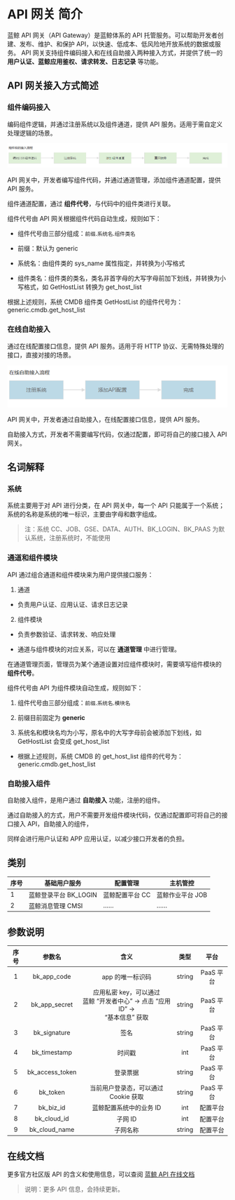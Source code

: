 # API 网关 简介

蓝鲸 API 网关（API Gateway）是蓝鲸体系的 API 托管服务。可以帮助开发者创建、发布、维护、和保护 API，以快速、低成本、低风险地开放系统的数据或服务。 API 网关支持组件编码接入和在线自助接入两种接入方式，并提供了统一的 **用户认证、蓝鲸应用鉴权、请求转发、日志记录** 等功能。

## API 网关接入方式简述

### 组件编码接入

编码组件逻辑，并通过注册系统以及组件通道，提供 API 服务。适用于需自定义处理逻辑的场景。

![-w2020](../assets/15282718574792)

API 网关中，开发者编写组件代码，并通过通道管理，添加组件通道配置，提供 API 服务。

组件通道配置，通过 **组件代号**，与代码中的组件类进行关联。

组件代号由 API 网关根据组件代码自动生成，规则如下：

- 组件代号由三部分组成：`前缀`.`系统名`.`组件类名`

- 前缀：默认为 generic

- 系统名：由组件类的 sys_name 属性指定，并转换为小写格式

- 组件类名：组件类的类名，类名非首字母的大写字母前加下划线，并转换为小写格式，如 GetHostList 转换为 get_host_list

根据上述规则，系统 CMDB 组件类 GetHostList 的组件代号为：generic.cmdb.get_host_list

### 在线自助接入

通过在线配置接口信息，提供 API 服务。适用于将 HTTP 协议、无需特殊处理的接口，直接对接的场景。

![-w2020](../assets/15282722893653)

API 网关中，开发者通过自助接入，在线配置接口信息，提供 API 服务。

自助接入方式，开发者不需要编写代码，仅通过配置，即可将自己的接口接入 API 网关。

## 名词解释

### 系统

系统主要用于对 API 进行分类，在 API 网关中，每一个 API 只能属于一个系统；系统的名称是系统的唯一标识，主要由字母和数字组成。

> 注：系统 CC、JOB、GSE、DATA、AUTH、BK_LOGIN、BK_PAAS 为默认系统，注册系统时，不能使用

### 通道和组件模块

API 通过组合通道和组件模块来为用户提供接口服务：

1) 通道

- 负责用户认证、应用认证、请求日志记录

2) 组件模块

- 负责参数验证、请求转发、响应处理

- 通道与组件模块的对应关系，可以在 **通道管理** 中进行管理。

在通道管理页面，管理员为某个通道设置对应组件模块时，需要填写组件模块的 **组件代号**。

组件代号由 API 为组件模块自动生成，规则如下：

1) 组件代号由三部分组成：`前缀`.`系统名`.`模块名`

2) 前缀目前固定为 **generic**

3) 系统名和模块名均为小写，原名中的大写字母前会被添加下划线，如 GetHostList 会变成 get_host_list

- 根据上述规则，系统 CMDB 的 get_host_list 组件的代号为：generic.cmdb.get_host_list

### 自助接入组件

自助接入组件，是用户通过 **自助接入** 功能，注册的组件。

通过自助接入的方式，用户不需要开发组件模块代码，仅通过配置即可将自己的接口接入 API，自助接入的组件，

同样会进行用户认证和 APP 应用认证，以减少接口开发者的负担。

## 类别

| 序号 | 基础用户服务 | 配置管理 | 主机管控 |
|-----| ----- | -----|---|
| 1 | 蓝鲸登录平台 BK_LOGIN| 蓝鲸配置平台 CC | 蓝鲸作业平台 JOB|
| 2 | 蓝鲸消息管理 CMSI| …… |…… |

## 参数说明

| 序号 | 参数名 | 含义 |  类型 | 平台 |
|:-----:| :-----: | :-----:|:-----: | :-----:|
| 1 | bk_app_code | app 的唯一标识码	 | string	| PaaS 平台 |
| 2 | bk_app_secret	 | 应用私密 key，可以通过 <br> 蓝鲸 “开发者中心” -> 点击 “应用 ID” -> <br> “基本信息” 获取	 | string	|  PaaS 平台 |
| 3 | bk_signature	 | 签名	 | string	| PaaS 平台 |
| 4 | bk_timestamp	 | 时间戳	 | int	| PaaS 平台 |
| 5 | bk_access_token | 	登录票据		| string	| PaaS 平台 |
| 6 | bk_token	 | 当前用户登录态，可以通过 Cookie 获取		| string	| PaaS 平台 |
| 7 | bk_biz_id	 | 蓝鲸配置系统中的业务 ID		| int	| 配置平台 |
| 8 | bk_cloud_id	 | 子网 ID	 | int	| 配置平台 |
| 9 | bk_cloud_name | 子网名称 | 	string	| 配置平台 |

## 在线文档

更多官方社区版 API 的含义和使用信息，可以查阅 [蓝鲸 API 在线文档](6.0/API文档/readme.md)

> 说明：更多 API 信息，会持续更新。
